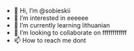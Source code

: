 - 👋 Hi, I’m @sobieskii
- 👀 I’m interested in eeeeee
- 🌱 I’m currently learning lithuanian 
- 💞️ I’m looking to collaborate on ffffffffffff
- 📫 How to reach me dont

<!---
sobieskii/sobieskii is a ✨ special ✨ repository because its `README.md` (this file) appears on your GitHub profile.
You can click the Preview link to take a look at your changes.
--->
